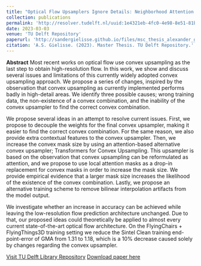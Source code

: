 ```yaml
---
title: "Optical Flow Upsamplers Ignore Details: Neighborhood Attention Transformers for Convex Upsampling"
collection: publications
permalink: 'http://resolver.tudelft.nl/uuid:1e4321eb-4fc0-4e98-8e51-81b891fc8d63'
date: 2023-03-03
venue: 'TU Delft Repository'
paperurl: 'http://sandergielisse.github.io/files/msc_thesis_alexander_gielisse.pdf'
citation: 'A.S. Gielisse. (2023). Master Thesis. TU Delft Repository.'
---
```


**Abstract**
Most recent works on optical flow use convex upsampling as the last step to obtain high-resolution flow. In this work, we show and discuss several issues and limitations of this currently widely adopted convex upsampling approach. We propose a series of changes, inspired by the observation that convex upsampling as currently implemented performs badly in high-detail areas. We identify three possible causes; wrong training data, the non-existence of a convex combination, and the inability of the convex upsampler to find the correct convex combination.

We propose several ideas in an attempt to resolve current issues. First, we propose to decouple the weights for the final convex upsampler, making it easier to find the correct convex combination. For the same reason, we also provide extra contextual features to the convex upsampler. Then, we increase the convex mask size by using an attention-based alternative convex upsampler; Transformers for Convex Upsampling. This upsampler is based on the observation that convex upsampling can be reformulated as attention, and we propose to use local attention masks as a drop-in replacement for convex masks in order to increase the mask size. We provide empirical evidence that a larger mask size increases the likelihood of the existence of the convex combination. Lastly, we propose an alternative training scheme to remove bilinear interpolation artifacts from the model output.

We investigate whether an increase in accuracy can be achieved while leaving the low-resolution flow prediction architecture unchanged. Due to that, our proposed ideas could theoretically be applied to almost every current state-of-the-art optical flow architecture. On the FlyingChairs + FlyingThings3D training setting we reduce the Sintel Clean training end-point-error of GMA from 1.31 to 1.18, which is a 10% decrease caused solely by changes regarding the convex upsampler.

[Visit TU Delft Library Repository](http://resolver.tudelft.nl/uuid:1e4321eb-4fc0-4e98-8e51-81b891fc8d63)
[Download paper here](http://sandergielisse.github.io/files/msc_thesis_alexander_gielisse.pdf)
